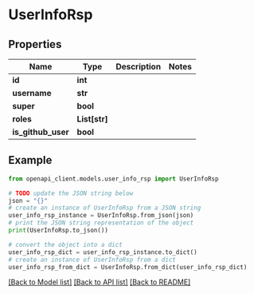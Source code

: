# UserInfoRsp


## Properties

Name | Type | Description | Notes
------------ | ------------- | ------------- | -------------
**id** | **int** |  | 
**username** | **str** |  | 
**super** | **bool** |  | 
**roles** | **List[str]** |  | 
**is_github_user** | **bool** |  | 

## Example

```python
from openapi_client.models.user_info_rsp import UserInfoRsp

# TODO update the JSON string below
json = "{}"
# create an instance of UserInfoRsp from a JSON string
user_info_rsp_instance = UserInfoRsp.from_json(json)
# print the JSON string representation of the object
print(UserInfoRsp.to_json())

# convert the object into a dict
user_info_rsp_dict = user_info_rsp_instance.to_dict()
# create an instance of UserInfoRsp from a dict
user_info_rsp_from_dict = UserInfoRsp.from_dict(user_info_rsp_dict)
```
[[Back to Model list]](../README.md#documentation-for-models) [[Back to API list]](../README.md#documentation-for-api-endpoints) [[Back to README]](../README.md)


